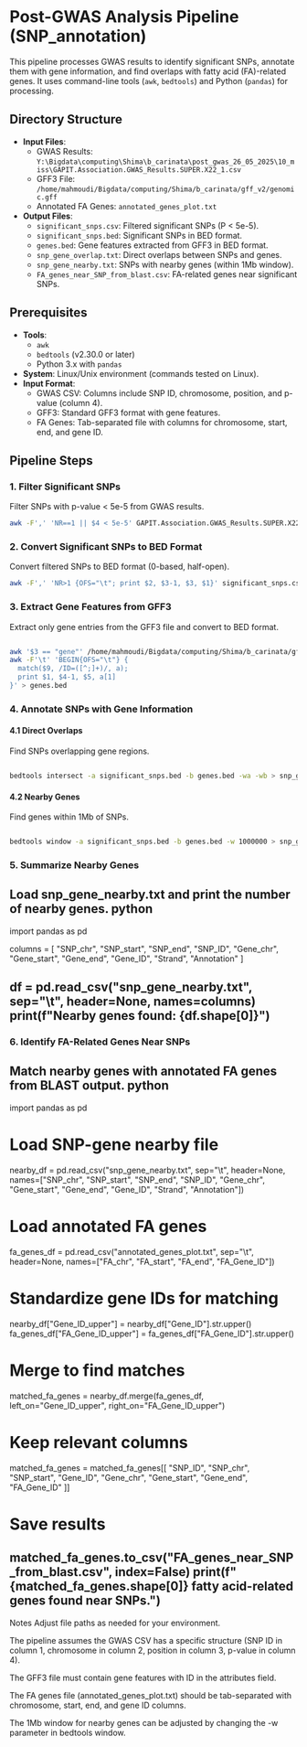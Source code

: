 # Post-GWAS Analysis Pipeline (SNP_annotation)

This pipeline processes GWAS results to identify significant SNPs, annotate them with gene information, and find overlaps with fatty acid (FA)-related genes. It uses command-line tools (`awk`, `bedtools`) and Python (`pandas`) for processing.

## Directory Structure

- **Input Files**:
  - GWAS Results: `Y:\Bigdata\computing\Shima\b_carinata\post_gwas_26_05_2025\10_miss\GAPIT.Association.GWAS_Results.SUPER.X22_1.csv`
  - GFF3 File: `/home/mahmoudi/Bigdata/computing/Shima/b_carinata/gff_v2/genomic.gff`
  - Annotated FA Genes: `annotated_genes_plot.txt`
- **Output Files**:
  - `significant_snps.csv`: Filtered significant SNPs (P < 5e-5).
  - `significant_snps.bed`: Significant SNPs in BED format.
  - `genes.bed`: Gene features extracted from GFF3 in BED format.
  - `snp_gene_overlap.txt`: Direct overlaps between SNPs and genes.
  - `snp_gene_nearby.txt`: SNPs with nearby genes (within 1Mb window).
  - `FA_genes_near_SNP_from_blast.csv`: FA-related genes near significant SNPs.

## Prerequisites

- **Tools**:
  - `awk`
  - `bedtools` (v2.30.0 or later)
  - Python 3.x with `pandas`
- **System**: Linux/Unix environment (commands tested on Linux).
- **Input Format**:
  - GWAS CSV: Columns include SNP ID, chromosome, position, and p-value (column 4).
  - GFF3: Standard GFF3 format with gene features.
  - FA Genes: Tab-separated file with columns for chromosome, start, end, and gene ID.

## Pipeline Steps

### 1. Filter Significant SNPs

Filter SNPs with p-value < 5e-5 from GWAS results.

```bash
awk -F',' 'NR==1 || $4 < 5e-5' GAPIT.Association.GWAS_Results.SUPER.X22_1.csv > significant_snps.csv
```

### 2. Convert Significant SNPs to BED Format
Convert filtered SNPs to BED format (0-based, half-open).
```bash
awk -F',' 'NR>1 {OFS="\t"; print $2, $3-1, $3, $1}' significant_snps.csv > significant_snps.bed
```

### 3. Extract Gene Features from GFF3
Extract only gene entries from the GFF3 file and convert to BED format.
```bash

awk '$3 == "gene"' /home/mahmoudi/Bigdata/computing/Shima/b_carinata/gff_v2/genomic.gff | \
awk -F'\t' 'BEGIN{OFS="\t"} { 
  match($9, /ID=([^;]+)/, a); 
  print $1, $4-1, $5, a[1] 
}' > genes.bed
```
### 4. Annotate SNPs with Gene Information
#### 4.1 Direct Overlaps
Find SNPs overlapping gene regions.
```bash

bedtools intersect -a significant_snps.bed -b genes.bed -wa -wb > snp_gene_overlap.txt
```
#### 4.2 Nearby Genes
Find genes within 1Mb of SNPs.
```bash

bedtools window -a significant_snps.bed -b genes.bed -w 1000000 > snp_gene_nearby.txt
```
### 5. Summarize Nearby Genes
Load snp_gene_nearby.txt and print the number of nearby genes.
python
---


import pandas as pd

columns = [
    "SNP_chr", "SNP_start", "SNP_end", "SNP_ID",
    "Gene_chr", "Gene_start", "Gene_end", "Gene_ID",
    "Strand", "Annotation"
]

df = pd.read_csv("snp_gene_nearby.txt", sep="\t", header=None, names=columns)
print(f"Nearby genes found: {df.shape[0]}")
---


### 6. Identify FA-Related Genes Near SNPs
Match nearby genes with annotated FA genes from BLAST output.
python
---


import pandas as pd

# Load SNP-gene nearby file
nearby_df = pd.read_csv("snp_gene_nearby.txt", sep="\t", header=None,
                        names=["SNP_chr", "SNP_start", "SNP_end", "SNP_ID",
                               "Gene_chr", "Gene_start", "Gene_end", "Gene_ID",
                               "Strand", "Annotation"])

# Load annotated FA genes
fa_genes_df = pd.read_csv("annotated_genes_plot.txt", sep="\t", header=None,
                          names=["FA_chr", "FA_start", "FA_end", "FA_Gene_ID"])

# Standardize gene IDs for matching
nearby_df["Gene_ID_upper"] = nearby_df["Gene_ID"].str.upper()
fa_genes_df["FA_Gene_ID_upper"] = fa_genes_df["FA_Gene_ID"].str.upper()

# Merge to find matches
matched_fa_genes = nearby_df.merge(fa_genes_df, left_on="Gene_ID_upper", right_on="FA_Gene_ID_upper")

# Keep relevant columns
matched_fa_genes = matched_fa_genes[[
    "SNP_ID", "SNP_chr", "SNP_start", "Gene_ID", "Gene_chr", "Gene_start", "Gene_end", "FA_Gene_ID"
]]

# Save results
matched_fa_genes.to_csv("FA_genes_near_SNP_from_blast.csv", index=False)
print(f"{matched_fa_genes.shape[0]} fatty acid-related genes found near SNPs.")
---


Notes
Adjust file paths as needed for your environment.

The pipeline assumes the GWAS CSV has a specific structure (SNP ID in column 1, chromosome in column 2, position in column 3, p-value in column 4).

The GFF3 file must contain gene features with ID in the attributes field.

The FA genes file (annotated_genes_plot.txt) should be tab-separated with chromosome, start, end, and gene ID columns.

The 1Mb window for nearby genes can be adjusted by changing the -w parameter in bedtools window.

